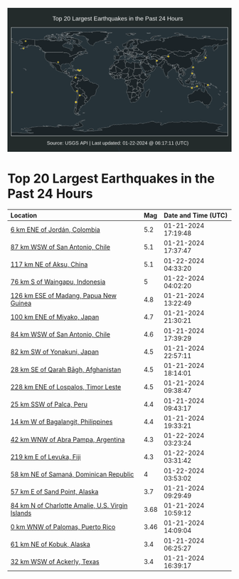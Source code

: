 ![Map](./map.png)

# Top 20 Largest Earthquakes in the Past 24 Hours

| Location | Mag | Date and Time (UTC) |
|:---|:---|:---|
| [6 km ENE of Jordán, Colombia](https://earthquake.usgs.gov/earthquakes/eventpage/us6000m59q) | 5.2 | 01-21-2024 17:19:48 |
| [87 km WSW of San Antonio, Chile](https://earthquake.usgs.gov/earthquakes/eventpage/us6000m59s) | 5.1 | 01-21-2024 17:37:47 |
| [117 km NE of Aksu, China](https://earthquake.usgs.gov/earthquakes/eventpage/us6000m5cp) | 5.1 | 01-22-2024 04:33:20 |
| [76 km S of Waingapu, Indonesia](https://earthquake.usgs.gov/earthquakes/eventpage/us6000m5cj) | 5 | 01-22-2024 04:02:20 |
| [126 km ESE of Madang, Papua New Guinea](https://earthquake.usgs.gov/earthquakes/eventpage/us6000m58u) | 4.8 | 01-21-2024 13:22:49 |
| [100 km ENE of Miyako, Japan](https://earthquake.usgs.gov/earthquakes/eventpage/us6000m5az) | 4.7 | 01-21-2024 21:30:21 |
| [84 km WSW of San Antonio, Chile](https://earthquake.usgs.gov/earthquakes/eventpage/us6000m59u) | 4.6 | 01-21-2024 17:39:29 |
| [82 km SW of Yonakuni, Japan](https://earthquake.usgs.gov/earthquakes/eventpage/us6000m5be) | 4.5 | 01-21-2024 22:57:11 |
| [28 km SE of Qarah Bāgh, Afghanistan](https://earthquake.usgs.gov/earthquakes/eventpage/us6000m59x) | 4.5 | 01-21-2024 18:14:01 |
| [228 km ENE of Lospalos, Timor Leste](https://earthquake.usgs.gov/earthquakes/eventpage/us6000m588) | 4.5 | 01-21-2024 09:38:47 |
| [25 km SSW of Palca, Peru](https://earthquake.usgs.gov/earthquakes/eventpage/us6000m58b) | 4.4 | 01-21-2024 09:43:17 |
| [14 km W of Bagalangit, Philippines](https://earthquake.usgs.gov/earthquakes/eventpage/us6000m5ab) | 4.4 | 01-21-2024 19:33:21 |
| [42 km WNW of Abra Pampa, Argentina](https://earthquake.usgs.gov/earthquakes/eventpage/us6000m5cc) | 4.3 | 01-22-2024 03:23:24 |
| [219 km E of Levuka, Fiji](https://earthquake.usgs.gov/earthquakes/eventpage/us6000m5cf) | 4.3 | 01-22-2024 03:31:42 |
| [58 km NE of Samaná, Dominican Republic](https://earthquake.usgs.gov/earthquakes/eventpage/pr2024022000) | 4 | 01-22-2024 03:53:02 |
| [57 km E of Sand Point, Alaska](https://earthquake.usgs.gov/earthquakes/eventpage/us6000m585) | 3.7 | 01-21-2024 09:29:49 |
| [84 km N of Charlotte Amalie, U.S. Virgin Islands](https://earthquake.usgs.gov/earthquakes/eventpage/pr2024021001) | 3.68 | 01-21-2024 10:59:12 |
| [0 km WNW of Palomas, Puerto Rico](https://earthquake.usgs.gov/earthquakes/eventpage/pr2024021002) | 3.46 | 01-21-2024 14:09:04 |
| [61 km NE of Kobuk, Alaska](https://earthquake.usgs.gov/earthquakes/eventpage/us6000m57e) | 3.4 | 01-21-2024 06:25:27 |
| [32 km WSW of Ackerly, Texas](https://earthquake.usgs.gov/earthquakes/eventpage/tx2024blvb) | 3.4 | 01-21-2024 16:39:17 |
